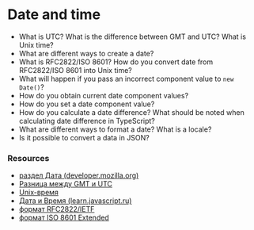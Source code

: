 # Date and time

* What is UTC? What is the difference between GMT and UTC? What is Unix time?
* What are different ways to create a date?
* What is RFC2822/ISO 8601? How do you convert date from RFC2822/ISO 8601 into Unix time?
* What will happen if you pass an incorrect component value to `new Date()`?
* How do you obtain current date component values?
* How do you set a date component value?
* How do you calculate a date difference? What should be noted when calculating date difference in TypeScript?
* What are different ways to format a date? What is a locale?
* Is it possible to convert a data in JSON?

### Resources

* [раздел Дата (developer.mozilla.org)](https://developer.mozilla.org/ru/docs/Web/JavaScript/Reference/Global_Objects/Date)
* [Разница между GMT и UTC](http://qaru.site/questions/15211213/difference-between-utc-and-gmt)
* [Unix-время](https://dic.academic.ru/dic.nsf/ruwiki/752713)
* [Дата и Время (learn.javascript.ru)](https://learn.javascript.ru/datetime)
* [формат RFC2822/IETF](https://rfc2.ru/5322.rfc/print#p3.3)
* [формат ISO 8601 Extended](http://support.sas.com/documentation/cdl/en/lrdict/64316/HTML/default/viewer.htm#a003169814.htm)
